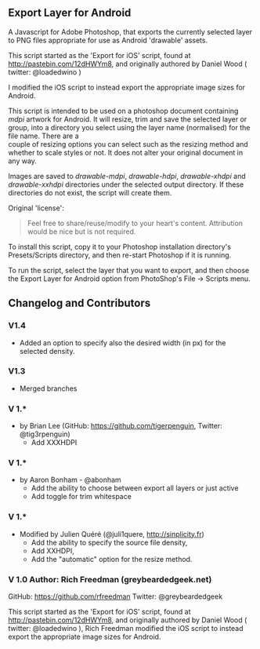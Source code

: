 ## Export Layer for Android

A Javascript for Adobe Photoshop, that exports the currently selected layer
to PNG files appropriate for use as Android 'drawable' assets.

This script started as the 'Export for iOS' script, found at <http://pastebin.com/12dHWYm8>, 
and originally authored by Daniel Wood ( twitter: @loadedwino )

I modified the iOS script to instead export the appropriate image sizes for Android.
   
This script is intended to be used on a photoshop document containing _mdpi_ artwork for Android. It will resize, trim and save the selected layer or group, into a 
directory you select using the layer name (normalised) for the file name. There are a  
couple of resizing options you can select such as the
resizing method and whether to scale styles or not. It does not alter your original
document in any way.

Images are saved to _drawable-mdpi_, _drawable-hdpi_, _drawable-xhdpi_ and _drawable-xxhdpi_ 
directories under the selected output directory. If these directories do not exist, 
the script will create them.
 
Original 'license':
> Feel free to share/reuse/modify to your heart's content. 
> Attribution would be nice but is not required.

To install this script, copy it to your Photoshop installation directory's 
Presets/Scripts directory, and then re-start Photoshop if it is running.

To run the script, select the layer that you want to export, and then choose the
Export Layer for Android option from PhotoShop's File -> Scripts menu.


## Changelog and Contributors

### V1.4 
 - Added an option to specify also the desired width (in px) for the selected density.
 
### V1.3
 - Merged branches
 
### V 1.*
 - by Brian Lee (GitHub: https://github.com/tigerpenguin, Twitter: @tig3rpenguin)
   - Add XXXHDPI
   
### V 1.*
 - by Aaron Bonham - @abonham
   - Add the ability to choose between export all layers or just active
   - Add toggle for trim whitespace
 
### V 1.* 
 - Modified by Julien Quéré (@juli1quere, http://sinplicity.fr)
   - Add the ability to specify the source file density,
   - Add XXHDPI,
   - Add the "automatic" option for the resize method.
 
### V 1.0 Author: Rich Freedman (greybeardedgeek.net)
GitHub: https://github.com/rfreedman
Twitter: @greybeardedgeek
 
This script started as the 'Export for iOS' script, found at http://pastebin.com/12dHWYm8, and originally authored by Daniel Wood ( twitter: @loadedwino ), Rich Freedman modified the iOS script to instead export the appropriate image sizes for Android.
